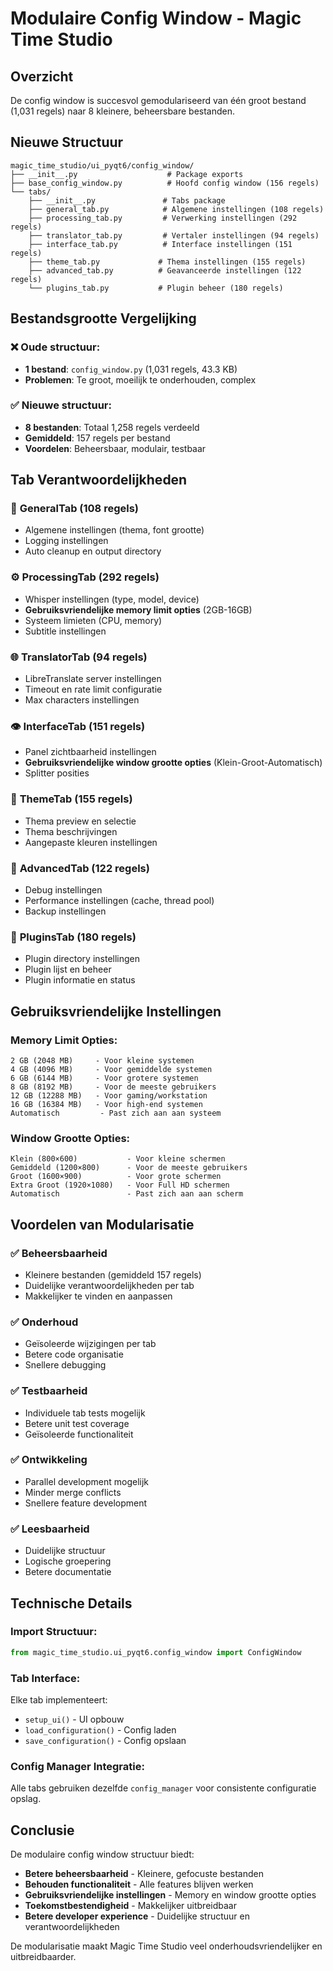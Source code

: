 # Modulaire Config Window - Magic Time Studio

## Overzicht

De config window is succesvol gemodulariseerd van één groot bestand (1,031 regels) naar 8 kleinere, beheersbare bestanden.

## Nieuwe Structuur

```
magic_time_studio/ui_pyqt6/config_window/
├── __init__.py                    # Package exports
├── base_config_window.py          # Hoofd config window (156 regels)
└── tabs/
    ├── __init__.py               # Tabs package
    ├── general_tab.py            # Algemene instellingen (108 regels)
    ├── processing_tab.py         # Verwerking instellingen (292 regels)
    ├── translator_tab.py         # Vertaler instellingen (94 regels)
    ├── interface_tab.py          # Interface instellingen (151 regels)
    ├── theme_tab.py             # Thema instellingen (155 regels)
    ├── advanced_tab.py          # Geavanceerde instellingen (122 regels)
    └── plugins_tab.py           # Plugin beheer (180 regels)
```

## Bestandsgrootte Vergelijking

### ❌ Oude structuur:
- **1 bestand**: `config_window.py` (1,031 regels, 43.3 KB)
- **Problemen**: Te groot, moeilijk te onderhouden, complex

### ✅ Nieuwe structuur:
- **8 bestanden**: Totaal 1,258 regels verdeeld
- **Gemiddeld**: 157 regels per bestand
- **Voordelen**: Beheersbaar, modulair, testbaar

## Tab Verantwoordelijkheden

### 🔧 **GeneralTab** (108 regels)
- Algemene instellingen (thema, font grootte)
- Logging instellingen
- Auto cleanup en output directory

### ⚙️ **ProcessingTab** (292 regels)
- Whisper instellingen (type, model, device)
- **Gebruiksvriendelijke memory limit opties** (2GB-16GB)
- Systeem limieten (CPU, memory)
- Subtitle instellingen

### 🌐 **TranslatorTab** (94 regels)
- LibreTranslate server instellingen
- Timeout en rate limit configuratie
- Max characters instellingen

### 👁️ **InterfaceTab** (151 regels)
- Panel zichtbaarheid instellingen
- **Gebruiksvriendelijke window grootte opties** (Klein-Groot-Automatisch)
- Splitter posities

### 🎨 **ThemeTab** (155 regels)
- Thema preview en selectie
- Thema beschrijvingen
- Aangepaste kleuren instellingen

### 🔧 **AdvancedTab** (122 regels)
- Debug instellingen
- Performance instellingen (cache, thread pool)
- Backup instellingen

### 🔌 **PluginsTab** (180 regels)
- Plugin directory instellingen
- Plugin lijst en beheer
- Plugin informatie en status

## Gebruiksvriendelijke Instellingen

### Memory Limit Opties:
```
2 GB (2048 MB)     - Voor kleine systemen
4 GB (4096 MB)     - Voor gemiddelde systemen  
6 GB (6144 MB)     - Voor grotere systemen
8 GB (8192 MB)     - Voor de meeste gebruikers
12 GB (12288 MB)   - Voor gaming/workstation
16 GB (16384 MB)   - Voor high-end systemen
Automatisch         - Past zich aan aan systeem
```

### Window Grootte Opties:
```
Klein (800×600)           - Voor kleine schermen
Gemiddeld (1200×800)      - Voor de meeste gebruikers
Groot (1600×900)          - Voor grote schermen
Extra Groot (1920×1080)   - Voor Full HD schermen
Automatisch               - Past zich aan aan scherm
```

## Voordelen van Modularisatie

### ✅ **Beheersbaarheid**
- Kleinere bestanden (gemiddeld 157 regels)
- Duidelijke verantwoordelijkheden per tab
- Makkelijker te vinden en aanpassen

### ✅ **Onderhoud**
- Geïsoleerde wijzigingen per tab
- Betere code organisatie
- Snellere debugging

### ✅ **Testbaarheid**
- Individuele tab tests mogelijk
- Betere unit test coverage
- Geïsoleerde functionaliteit

### ✅ **Ontwikkeling**
- Parallel development mogelijk
- Minder merge conflicts
- Snellere feature development

### ✅ **Leesbaarheid**
- Duidelijke structuur
- Logische groepering
- Betere documentatie

## Technische Details

### Import Structuur:
```python
from magic_time_studio.ui_pyqt6.config_window import ConfigWindow
```

### Tab Interface:
Elke tab implementeert:
- `setup_ui()` - UI opbouw
- `load_configuration()` - Config laden
- `save_configuration()` - Config opslaan

### Config Manager Integratie:
Alle tabs gebruiken dezelfde `config_manager` voor consistente configuratie opslag.

## Conclusie

De modulaire config window structuur biedt:
- **Betere beheersbaarheid** - Kleinere, gefocuste bestanden
- **Behouden functionaliteit** - Alle features blijven werken
- **Gebruiksvriendelijke instellingen** - Memory en window grootte opties
- **Toekomstbestendigheid** - Makkelijker uitbreidbaar
- **Betere developer experience** - Duidelijke structuur en verantwoordelijkheden

De modularisatie maakt Magic Time Studio veel onderhoudsvriendelijker en uitbreidbaarder.
